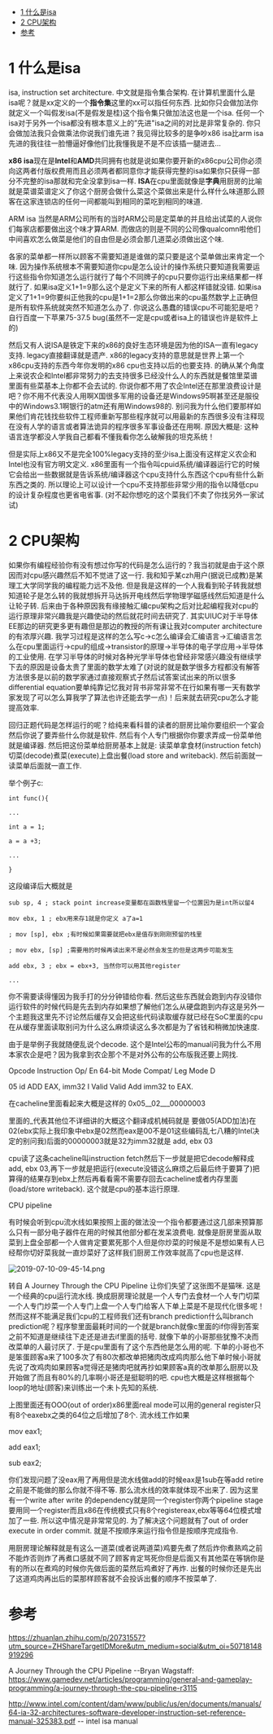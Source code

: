 
<!-- @import "[TOC]" {cmd="toc" depthFrom=1 depthTo=6 orderedList=false} -->

<!-- code_chunk_output -->

- [1 什么是isa](#1-什么是isa)
- [2 CPU架构](#2-cpu架构)
- [参考](#参考)

<!-- /code_chunk_output -->

# 1 什么是isa

isa, instruction set architecture. 中文就是指令集合架构. 在计算机里面什么是isa呢？就是xx定义的一个**指令集**这里的xx可以指任何东西. 比如你只会做加法你就定义一个叫假发isa(不是假发是桂)这个指令集只做加法这也是一个isa. 任何一个isa对于另外一个isa都没有根本意义上的”先进"isa之间的对比是非常复杂的. 你只会做加法我只会做乘法你说我们谁先进？我见得比较多的是争吵x86 isa比arm isa先进的我往往一脸懵逼好像他们比我懂我是不是不应该插一腿进去...

**x86 isa**现在是**Intel**和**AMD**共同拥有也就是说如果你要开新的x86cpu公司你必须向这两者付版权费用而且必须两者都同意你才能获得完整的isa如果你只获得一部分不完整的isa那就和完全没拿到isa一样. **ISA**在cpu里面就像是**字典**用厨房的比喻就是菜谱菜谱定义了你这个厨房会做什么菜这个菜做出来是什么样什么味道那么顾客在这家连锁店的任何一间都能叫到相同的菜吃到相同的味道. 

ARM isa 当然是ARM公司所有的当时ARM公司是定菜单的并且给出试菜的人说你们每家店都要做出这个味才算ARM. 而做店的则是不同的公司像qualcomn啦他们中间喜欢怎么做菜是他们的自由但是必须会那几道菜必须做出这个味. 

各家的菜单都一样所以顾客不需要知道是谁做的菜只要是这个菜单做出来肯定一个味. 因为操作系统根本不需要知道你cpu是怎么设计的操作系统只要知道我需要运行这些指令你知道怎么运行就行了每个不同牌子的cpu只要你运行出来结果都一样就行了. 如果isa定义1+1=9那么这个是定义下来的所有人都这样错就没错. 如果isa定义了1+1=9你要纠正他我的cpu是1+1=2那么你做出来的cpu虽然数学上正确但是所有软件系统就突然不知道怎么办了. 你说这么愚蠢的错误cpu不可能犯是吧？自行百度一下苹果75-37.5 bug(虽然不一定是cpu或者isa上的错误也许是软件上的)

然后又有人说ISA是铁定下来的x86的良好生态环境是因为他的ISA一直有legacy支持. legacy直接翻译就是遗产. x86的legacy支持的意思就是世界上第一个x86cpu支持的东西今年你发明的x86 cpu也支持以后的也要支持. 的确从某个角度上来说农企和Intel都非常努力的去支持很多已经没什么人的东西就是餐馆里菜谱里面有些菜基本上你都不会去试的. 你说你都不用了农企Intel还在那里浪费设计是吧？你不用不代表没人用啊X国很多军用的设备还是Windows95啊甚至还是服役中的Windows3.1啊银行的atm还有用Windows98的. 别问我为什么他们要那样如果他们肯花钱找些软件工程师重新写那些程序就可以用最新的东西很多没有注释现在没有人学的语言或者算法诡异的程序很多军事设备还在用啊. 原因大概是: 这种语言连学都没人学我自己都看不懂我看你怎么破解我的坦克系统！

但是实际上x86又不是完全100%legacy支持的至少isa上面没有这样定义农企和Intel也没有官方明文定义. x86里面有一个指令叫cpuid系统/编译器运行它的时候它会给出一些数据就是告诉系统/编译器这个cpu支持什么东西这个cpu有些什么新东西之类的. 所以理论上可以设计一个cpu不支持那些非常少用的指令以降低cpu的设计复杂程度也更省电省事. (对不起你想吃的这个菜我们不卖了你找另外一家试试)

# 2 CPU架构

如果你有编程经验你有没有想过你写的代码是怎么运行的？我当初就是由于这个原因而对cpu感兴趣然后不知不觉进了这一行. 我和知乎某czh用户(据说已成教)是某理工大学同学我的编程能力远不及他. 但是我是这样的一个人我看到轮子转我就想知道轮子是怎么转的我就想拆开马达拆开电线然后学物理学磁感线然后知道是什么让轮子转. 后来由于各种原因我有缘接触汇编cpu架构之后对比起编程我对cpu的运行原理非常兴趣我是兴趣使动的然后就花时间去研究了. 其实UIUC对于半导体EE那边的研究更多更有趣但是那边的教授的所有课让我对computer architecture的有浓厚兴趣. 我学习过程是这样的怎么写c->c怎么编译会汇编语言->汇编语言怎么在cpu里面运行->cpu的组成->transistor的原理->半导体的电子学应用->半导体的工业使用. 在学习半导体的时候对各种光学半导体也曾经非常感兴趣没有继续学下去的原因是设备太贵了里面的数学太难了(对说的就是数学很多方程都没有解答方法很多是以前的数学家通过直接观察式子然后试答案试出来的所以很多differential equation要单纯靠记忆我对背书非常非常不在行如果有哪一天有数学家发现了可以怎么算我学了算法也许还能去学一点)！后来就去研究cpu怎么才能提高效率. 

回归正题代码是怎样运行的呢？给纯来看科普的读者的厨房比喻你要组织一个宴会然后你说了要弄些什么你就是软件. 然后有个人专门根据你你要求弄成一份菜单他就是编译器. 然后把这份菜单给厨房基本上就是: 读菜单拿食材(instruction fetch)切菜(decode)煮菜(execute)上盘出餐(load store and writeback). 然后前面就一读菜单后面就一直工作. 

举个例子c: 

```
int func(){

...

int a = 1;

a = a +3;

...

}
```

这段编译后大概就是

```
sub sp, 4 ; stack point increase变量都在函数栈里留一个位置因为是int所以留4

mov ebx, 1 ; ebx用来存1就是你定义 a了a=1

; mov [sp], ebx ;有时候如果需要就把ebx是值存到刚刚预留的栈里

; mov ebx, [sp] ;需要用的时候再读出来不是必然会发生的但是这两步可能发生

add ebx, 3 ; ebx = ebx+3, 当然你可以用其他register

...
```

你不需要读得懂因为我手打的分分钟错给你看. 然后这些东西就会跑到内存没错你运行软件的时候代码是先去到内存如果想了解他们怎么从硬盘跑到内存这是另外一个主题我这里先不讨论然后缓存又会把这些代码读取缓存就已经在SoC里面的cpu在从缓存里面读取别问为什么这么麻烦读这么多次都是为了省钱和稍微加快速度. 

由于是举例子我就随便乱说个decode. 这个是Intel公布的manual问我为什么不用本家农企是吧？因为我拿到农企那个不是对外公布的公布版我还要上网找. 

Opcode Instruction Op/ En 64-bit Mode Compat/ Leg Mode D

05 id ADD EAX, imm32 I Valid Valid Add imm32 to EAX.

在cacheline里面看起来大概是这样的 0x05__02___00000003

里面的_代表其他位不详细讲的大概这个翻译成机械码就是 要做05(ADD加法)在02(ebx实际上我印象中ebx是02然而eax是00不是01这些编码乱七八糟的Intel决定的别问我)后面的00000003就是32为imm32就是 add, ebx 03

cpu读了这条cacheline叫instruction fetch然后下一步就是把它decode解释成add, ebx 03,再下一步就是把运行(execute没错这么麻烦之后最后终于要算了)把算得的结果存到ebx上然后再看看需不需要存回去cacheline或者内存里面(load/store writeback). 这个就是cpu的基本运行原理. 

CPU pipeline

有时候会听到cpu流水线如果按照上面的做法没一个指令都要通过这几部来预算那么只有一部分电子器件在用的时候其他部分都在发呆浪费电. 就像是厨房里面从取菜到上盘全部都一个人做肯定要累死那个人但是你炒菜的时候是不是想如果有人已经帮你切好菜我就一直炒菜好了这样我们厨房工作效率就高了cpu也是这样. 

![2019-07-10-09-45-14.png](./images/2019-07-10-09-45-14.png)

转自 A Journey Through the CPU Pipeline
让你们失望了这张图不是猫咪. 这是一个经典的cpu运行流水线. 换成厨房理论就是一个人专门去食材一个人专门切菜一个人专门炒菜一个人专门上盘一个人专门给客人下单上菜是不是现代化很多呢！然而这样不能满足我们cpu的工程师我们还有branch prediction什么叫branch prediction呢？程序黎里面最耗时间的一个就是branch就像c里面的if你得到答案之前不知道是继续往下走还是进去if里面的括号. 就像下单的小哥那些犹豫不决而改菜单的人最讨厌了. 于是cpu里面有了这个东西他是怎么用的呢. 下单的小哥也不是笨蛋顾客a来了100多次了有80次都改单把猪肉改成鸡肉那么他下单时候小哥就先说了改鸡肉如果顾客a觉得还是猪肉吧就再抄如果顾客a真的改单那么厨房以及开始做了而且有80%的几率啊小哥还是挺聪明的吧. cpu也大概是这样根据每个loop的地址(顾客)来训练出一个未卜先知的系统. 

上图里面还有OOO(out of order)x86里面real mode可以用的general register只有8个eaxebx之类的64位之后增加了8个. 流水线工作如果

mov eax1; 

add eax1; 

sub eax2; 

你们发现问题了没eax用了再用但是流水线做add的时候eax是1sub在等add retire之前是不能做的那么你就不得不等. 那么流水线的效率就体现不出来了. 因为这里有一个write after write 的dependency就是同一个register你两个pipeline stage要用同一个register而且x86在传统模式只有8个registereax,ebx等等64位模式增加了一些. 所以这中情况是非常常见的. 为了解决这个问题就有了out of order execute in order commit. 就是不按顺序来运行指令但是按顺序完成指令. 

用厨房理论解释就是有这么一道菜(或者说两道菜)鸡要先煮了然后炸你煮熟鸡之前不能炸否则炸了再煮口感就不同了顾客肯定骂死你但是后面又有其他菜在等锅你是有的所以在煮鸡的时候你先做后面的菜然后鸡煮好了再炸. 出餐的时候你还是先出了这道鸡肉再出后的菜那样顾客就不会投诉出餐的顺序不按菜单了. 

# 参考

https://zhuanlan.zhihu.com/p/20731557?utm_source=ZHShareTargetIDMore&utm_medium=social&utm_oi=50718148919296

A Journey Through the CPU Pipeline --Bryan Wagstaff: https://www.gamedev.net/articles/programming/general-and-gameplay-programming/a-journey-through-the-cpu-pipeline-r3115

http://www.intel.com/content/dam/www/public/us/en/documents/manuals/64-ia-32-architectures-software-developer-instruction-set-reference-manual-325383.pdf -- intel isa manual